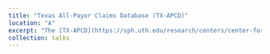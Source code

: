 ```yaml
---
title: "Texas All-Payor Claims Database (TX-APCD)"
location: "A"
excerpt: "The [TX-APCD](https://sph.uth.edu/research/centers/center-for-health-care-data/texas-all-payor-claims-database/) includes medical, pharmacy, and dental claims, as well as eligibility and provider files, collected from private and public payors. It will contain administrative claims information on approximately 60% of all covered Texans, representing nearly 100% of medical claims regulated by the state.<br/><img src='https://raw.githubusercontent.com/bikaiming93/bikaiming93.github.io/master/images/Re1.png?raw=true' alt='Digital Twin Project Image'>"
collection: talks
---
```


